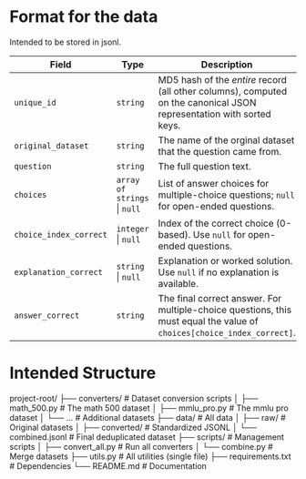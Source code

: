 # Format for the data

Intended to be stored in jsonl.

| Field                  | Type                         | Description                                                                                                            |
| ---------------------- | ---------------------------- | ---------------------------------------------------------------------------------------------------------------------- |
| `unique_id`            | `string`                     | MD5 hash of the *entire* record (all other columns), computed on the canonical JSON representation with sorted keys.   |
| `original_dataset`     | `string`                     | The name of the orginal dataset that the question came from.                                                           |
| `question`             | `string`                     | The full question text.                                                                                                |
| `choices`              | `array of strings` \| `null` | List of answer choices for multiple-choice questions; `null` for open-ended questions.                                 |
| `choice_index_correct` | `integer` \| `null`          | Index of the correct choice (0-based). Use `null` for open-ended questions.                                            |
| `explanation_correct`  | `string` \| `null`           | Explanation or worked solution. Use `null` if no explanation is available.                                             |
| `answer_correct`       | `string`                     | The final correct answer. For multiple-choice questions, this must equal the value of `choices[choice_index_correct]`. |

# Intended Structure

project-root/
├── converters/               # Dataset conversion scripts
│   ├── math_500.py           # The math 500 dataset
│   ├── mmlu_pro.py           # The mmlu pro dataset 
│   └── ...                   # Additional datasets
├── data/                     # All data
│   ├── raw/                  # Original datasets
│   ├── converted/            # Standardized JSONL
│   └── combined.jsonl        # Final deduplicated dataset
├── scripts/                  # Management scripts
│   ├── convert_all.py        # Run all converters
│   └── combine.py            # Merge datasets
├── utils.py                  # All utilities (single file)
├── requirements.txt          # Dependencies
└── README.md                 # Documentation